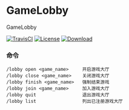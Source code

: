 # GameLobby
GameLobby

[![TravisCI](https://img.shields.io/travis/Himmelt/GameLobby/master.svg?label=TravisCI&logo=travis-ci)](https://travis-ci.org/Himmelt/GameLobby)
[![License](https://img.shields.io/github/license/Himmelt/GameLobby.svg?color=important)](https://github.com/Himmelt/GameLobby/blob/master/LICENSE)
[![Download](https://img.shields.io/badge/Download-snapshot-success.svg)](https://oss.jfrog.org/artifactory/oss-snapshot-local/org/soraworld/gamelobby/)

### 命令
```
/lobby open <game_name>     开启游戏大厅
/lobby close <game_name>    关闭游戏大厅
/lobby finish <game_name>   强制结束游戏
/lobby join <game_name>     加入游戏大厅
/lobby quit                 退出游戏大厅
/lobby list                 列出已注册游戏大厅
```
